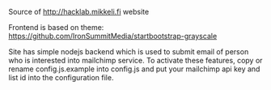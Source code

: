 Source of http://hacklab.mikkeli.fi website

Frontend is based on theme: https://github.com/IronSummitMedia/startbootstrap-grayscale

Site has simple nodejs backend which is used to submit email of person who is interested into mailchimp service.
To activate these features, copy or rename config.js.example into config.js and put your mailchimp api key and list id into the configuration file.


